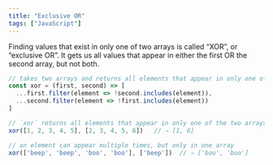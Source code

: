 ```yaml
---
title: "Exclusive OR"
tags: ["JavaScript"]
---
```

Finding values that exist in only one of two arrays is called “XOR”, or “exclusive OR”. It gets us all values that appear in either the first OR the second array, but not both.

```js
// takes two arrays and returns all elements that appear in only one of them
const xor = (first, second) => [
  ...first.filter(element => !second.includes(element)),
  ...second.filter(element => !first.includes(element))
]

// `xor` returns all elements that appear in only one of the two arrays
xor([1, 2, 3, 4, 5], [2, 3, 4, 5, 6])   // ⇒ [1, 6]

// an element can appear multiple times, but only in one array
xor(['beep', 'beep', 'boo', 'boo'], ['beep'])  // ⇒ ['boo', 'boo']
```
